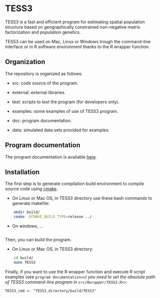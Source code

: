 TESS3
=====
TESS3 is a fast and efficient program for estimating spatial population structure based on geographically constrained non-negative matrix factorization and population genetics.

TESS3 can be used on Mac, Linux or Windows trough the command-line interface or in R software environment thanks to the R wrapper function. 

Organization
------------
The repository is organized as follows:

* src: code source of the program.

* external: external libraries.

* test: scripts to test the program (for developers only).

* examples: some examples of use of TESS3 program.

* doc: program documentation.

* data: simulated data sets provided for examples.

Program documentation
---------------------

The program documentation is available [here]().

Installation
------------

The first step is to generate compilation build environment to compile source code using [cmake](<http://www.cmake.org/download/>). 

* On Linux or Mac OS, in TESS3 directory use these bash commands to generate makefile: 

```bash
    mkdir build/
	cmake -DCMAKE_BUILD_TYPE=release ../
```
	
* On windows, ...
```
```

Then, you can build the program.

* On Linux or Mac OS, in TESS3 directory: 

```bash
    cd build/
	make TESS3
```
	
Finally, if you want to use the R wrapper function and execute R script examples (see `program documentation<>`_) you need to set the absolute path of TESS3 command-line program in `src/Rwrapper/TESS3.R<>`_:

```
TESS3_cmd <- "TESS3_directory/build/TESS3"
```



